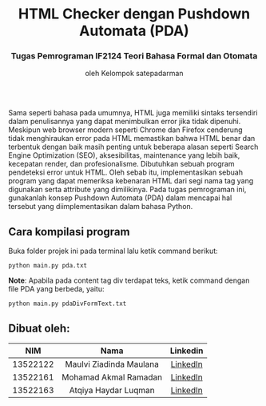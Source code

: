 <div align="center">
    <h1>HTML Checker dengan Pushdown Automata (PDA)</h1>
    <h3>Tugas Pemrograman IF2124 Teori Bahasa Formal dan Otomata</h3>
    <p>oleh Kelompok satepadarman</p>
    <br/>
    <br/>
</div>

Sama seperti bahasa pada umumnya, HTML juga memiliki sintaks tersendiri dalam penulisannya yang dapat menimbulkan error jika tidak dipenuhi. Meskipun web browser modern seperti Chrome dan Firefox cenderung tidak menghiraukan error pada HTML memastikan bahwa HTML benar dan terbentuk dengan baik masih penting untuk beberapa alasan seperti Search Engine Optimization (SEO), aksesibilitas, maintenance yang lebih baik, kecepatan render, dan profesionalisme. 
Dibutuhkan sebuah program pendeteksi error untuk HTML. Oleh sebab itu, implementasikan sebuah program yang dapat memeriksa kebenaran HTML dari segi nama tag yang digunakan serta attribute yang dimilikinya. Pada tugas pemrograman ini, gunakanlah konsep Pushdown Automata (PDA) dalam mencapai hal tersebut yang diimplementasikan dalam bahasa Python. 

## Cara kompilasi program

Buka folder projek ini pada terminal lalu ketik command berikut:
```shell
python main.py pda.txt
```

**Note**: Apabila pada content tag div terdapat teks, ketik command dengan file PDA yang berbeda, yaitu:
```shell
python main.py pdaDivFormText.txt
```

## Dibuat oleh:
| NIM | Nama | Linkedin |
| :---: | :---: | :---: |
| 13522122 | Maulvi Ziadinda Maulana | [LinkedIn](https://www.linkedin.com/in/maulvizm/) |
| 13522161 | Mohamad Akmal Ramadan | [LinkedIn](https://www.linkedin.com/in/akmalrmn/) |
| 13522163 | Atqiya Haydar Luqman | [LinkedIn](https://www.linkedin.com/in/atqiyahaydar/) |
